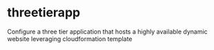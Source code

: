 # threetierapp
Configure a three tier application that hosts a highly available dynamic website
leveraging cloudformation template
